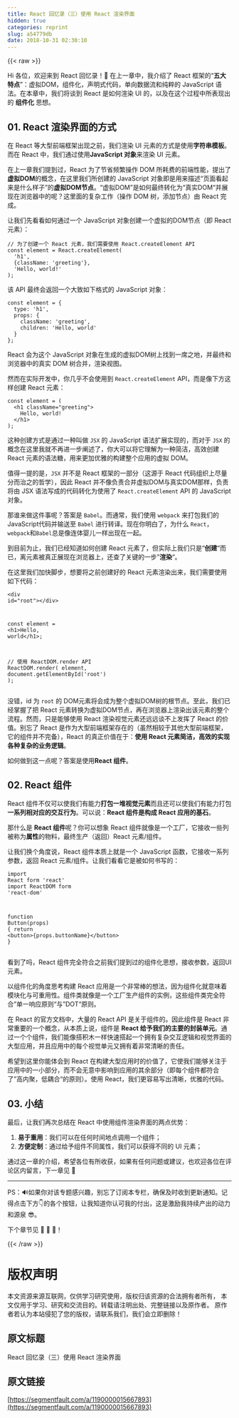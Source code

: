 ```yaml
---
title: React 回忆录（三）使用 React 渲染界面
hidden: true
categories: reprint
slug: a54779db
date: 2018-10-31 02:30:10
---
```


{{< raw >}}
<p>Hi &#x5404;&#x4F4D;&#xFF0C;&#x6B22;&#x8FCE;&#x6765;&#x5230; React &#x56DE;&#x5FC6;&#x5F55;&#xFF01;&#x1F44B; &#x5728;&#x4E0A;&#x4E00;&#x7AE0;&#x4E2D;&#xFF0C;&#x6211;&#x4ECB;&#x7ECD;&#x4E86; React &#x6846;&#x67B6;&#x7684;&#x201C;<strong>&#x4E94;&#x5927;&#x7279;&#x70B9;</strong>&#x201D;&#xFF1A;&#x865A;&#x62DF;DOM&#xFF0C;&#x7EC4;&#x4EF6;&#x5316;&#xFF0C;&#x58F0;&#x660E;&#x5F0F;&#x4EE3;&#x7801;&#xFF0C;&#x5355;&#x5411;&#x6570;&#x636E;&#x6D41;&#x548C;&#x7EAF;&#x7CB9;&#x7684; JavaScript &#x8BED;&#x6CD5;&#x3002;&#x5728;&#x672C;&#x7AE0;&#x4E2D;&#xFF0C;&#x6211;&#x4EEC;&#x5C06;&#x8C08;&#x5230; React &#x662F;&#x5982;&#x4F55;&#x6E32;&#x67D3; UI &#x7684;&#xFF0C;&#x4EE5;&#x53CA;&#x5728;&#x8FD9;&#x4E2A;&#x8FC7;&#x7A0B;&#x4E2D;&#x6240;&#x8868;&#x73B0;&#x51FA;&#x7684; <strong>&#x7EC4;&#x4EF6;&#x5316;</strong> &#x601D;&#x60F3;&#x3002;</p><h2 id="articleHeader0">01. React &#x6E32;&#x67D3;&#x754C;&#x9762;&#x7684;&#x65B9;&#x5F0F;</h2><p>&#x5728; React &#x7B49;&#x5927;&#x578B;&#x524D;&#x7AEF;&#x6846;&#x67B6;&#x51FA;&#x73B0;&#x4E4B;&#x524D;&#xFF0C;&#x6211;&#x4EEC;&#x6E32;&#x67D3; UI &#x5143;&#x7D20;&#x7684;&#x65B9;&#x5F0F;&#x662F;&#x4F7F;&#x7528;<strong>&#x5B57;&#x7B26;&#x4E32;&#x6A21;&#x677F;</strong>&#x3002;&#x800C;&#x5728; React &#x4E2D;&#xFF0C;&#x6211;&#x4EEC;&#x901A;&#x8FC7;&#x4F7F;&#x7528;<strong>JavaScript &#x5BF9;&#x8C61;</strong>&#x6765;&#x6E32;&#x67D3; UI &#x5143;&#x7D20;&#x3002;</p><p>&#x5728;&#x4E0A;&#x4E00;&#x7AE0;&#x6211;&#x4EEC;&#x63D0;&#x5230;&#x8FC7;&#xFF0C;React &#x4E3A;&#x4E86;&#x8282;&#x7701;&#x9891;&#x7E41;&#x64CD;&#x4F5C; DOM &#x6240;&#x8017;&#x8D39;&#x7684;&#x524D;&#x7AEF;&#x6027;&#x80FD;&#xFF0C;&#x63D0;&#x51FA;&#x4E86;<strong>&#x865A;&#x62DF;DOM</strong>&#x7684;&#x6982;&#x5FF5;&#xFF0C;&#x5728;&#x8FD9;&#x91CC;&#x6211;&#x4EEC;&#x6240;&#x521B;&#x5EFA;&#x7684; JavaScript &#x5BF9;&#x8C61;&#x5373;&#x662F;&#x7528;&#x6765;&#x63CF;&#x8FF0;&#x201C;&#x9875;&#x9762;&#x770B;&#x8D77;&#x6765;&#x662F;&#x4EC0;&#x4E48;&#x6837;&#x5B50;&#x201D;&#x7684;<strong>&#x865A;&#x62DF;DOM&#x8282;&#x70B9;</strong>&#x3002;&#x201C;&#x865A;&#x62DF;DOM&#x201D;&#x662F;&#x5982;&#x4F55;&#x6700;&#x7EC8;&#x8F6C;&#x5316;&#x4E3A;&#x201C;&#x771F;&#x5B9E;DOM&#x201C;&#x5E76;&#x5C55;&#x73B0;&#x5728;&#x6D4F;&#x89C8;&#x5668;&#x4E2D;&#x7684;&#x5462;&#xFF1F;&#x8FD9;&#x91CC;&#x9762;&#x7684;&#x590D;&#x6742;&#x5DE5;&#x4F5C;&#xFF08;&#x64CD;&#x4F5C; DOM &#x6811;&#xFF0C;&#x6DFB;&#x52A0;&#x8282;&#x70B9;&#xFF09;&#x7531; React &#x5B8C;&#x6210;&#x3002;</p><p>&#x8BA9;&#x6211;&#x4EEC;&#x5148;&#x770B;&#x770B;&#x5982;&#x4F55;&#x901A;&#x8FC7;&#x4E00;&#x4E2A; JavaScript &#x5BF9;&#x8C61;&#x521B;&#x5EFA;&#x4E00;&#x4E2A;&#x865A;&#x62DF;&#x7684;DOM&#x8282;&#x70B9;&#xFF08;&#x5373; React &#x5143;&#x7D20;&#xFF09;&#xFF1A;</p><div class="widget-codetool" style="display:none"><div class="widget-codetool--inner"><span class="selectCode code-tool" data-toggle="tooltip" data-placement="top" title="" data-original-title="&#x5168;&#x9009;"></span> <span type="button" class="copyCode code-tool" data-toggle="tooltip" data-placement="top" data-clipboard-text="// &#x4E3A;&#x4E86;&#x521B;&#x5EFA;&#x4E00;&#x4E2A; React &#x5143;&#x7D20;&#xFF0C;&#x6211;&#x4EEC;&#x9700;&#x8981;&#x4F7F;&#x7528; React.createElement API
const element = React.createElement(
  &apos;h1&apos;,
  {className: &apos;greeting&apos;},
  &apos;Hello, world!&apos;
);" title="" data-original-title="&#x590D;&#x5236;"></span> <span type="button" class="saveToNote code-tool" data-toggle="tooltip" data-placement="top" title="" data-original-title="&#x653E;&#x8FDB;&#x7B14;&#x8BB0;"></span></div></div><pre class="hljs actionscript"><code><span class="hljs-comment">// &#x4E3A;&#x4E86;&#x521B;&#x5EFA;&#x4E00;&#x4E2A; React &#x5143;&#x7D20;&#xFF0C;&#x6211;&#x4EEC;&#x9700;&#x8981;&#x4F7F;&#x7528; React.createElement API</span>
<span class="hljs-keyword">const</span> element = React.createElement(
  <span class="hljs-string">&apos;h1&apos;</span>,
  {className: <span class="hljs-string">&apos;greeting&apos;</span>},
  <span class="hljs-string">&apos;Hello, world!&apos;</span>
);</code></pre><p>&#x8BE5; API &#x6700;&#x7EC8;&#x4F1A;&#x8FD4;&#x56DE;&#x4E00;&#x4E2A;&#x5927;&#x81F4;&#x5982;&#x4E0B;&#x683C;&#x5F0F;&#x7684; JavaScript &#x5BF9;&#x8C61;&#xFF1A;</p><div class="widget-codetool" style="display:none"><div class="widget-codetool--inner"><span class="selectCode code-tool" data-toggle="tooltip" data-placement="top" title="" data-original-title="&#x5168;&#x9009;"></span> <span type="button" class="copyCode code-tool" data-toggle="tooltip" data-placement="top" data-clipboard-text="const element = {
  type: &apos;h1&apos;,
  props: {
    className: &apos;greeting&apos;,
    children: &apos;Hello, world&apos;
  }
};" title="" data-original-title="&#x590D;&#x5236;"></span> <span type="button" class="saveToNote code-tool" data-toggle="tooltip" data-placement="top" title="" data-original-title="&#x653E;&#x8FDB;&#x7B14;&#x8BB0;"></span></div></div><pre class="hljs xquery"><code>const <span class="hljs-literal">element</span> = {
  type: <span class="hljs-string">&apos;h1&apos;</span>,
  props: {
    className: <span class="hljs-string">&apos;greeting&apos;</span>,
    children: <span class="hljs-string">&apos;Hello, world&apos;</span>
  }
};</code></pre><p>React &#x4F1A;&#x4E3A;&#x8FD9;&#x4E2A; JavaScript &#x5BF9;&#x8C61;&#x5728;&#x751F;&#x6210;&#x7684;&#x865A;&#x62DF;DOM&#x6811;&#x4E0A;&#x627E;&#x5230;&#x4E00;&#x5E2D;&#x4E4B;&#x5730;&#xFF0C;&#x5E76;&#x6700;&#x7EC8;&#x548C;&#x6D4F;&#x89C8;&#x5668;&#x4E2D;&#x7684;&#x771F;&#x5B9E; DOM &#x6811;&#x5408;&#x5E76;&#xFF0C;&#x6E32;&#x67D3;&#x89C6;&#x56FE;&#x3002;</p><p>&#x7136;&#x800C;&#x5728;&#x5B9E;&#x9645;&#x5F00;&#x53D1;&#x4E2D;&#xFF0C;&#x4F60;&#x51E0;&#x4E4E;&#x4E0D;&#x4F1A;&#x4F7F;&#x7528;&#x5230; <code>React.createElement</code> API&#xFF0C;&#x800C;&#x662F;&#x50CF;&#x4E0B;&#x65B9;&#x8FD9;&#x6837;&#x521B;&#x5EFA; React &#x5143;&#x7D20;&#xFF1A;</p><div class="widget-codetool" style="display:none"><div class="widget-codetool--inner"><span class="selectCode code-tool" data-toggle="tooltip" data-placement="top" title="" data-original-title="&#x5168;&#x9009;"></span> <span type="button" class="copyCode code-tool" data-toggle="tooltip" data-placement="top" data-clipboard-text="const element = (
  &lt;h1 className=&quot;greeting&quot;&gt;
    Hello, world!
  &lt;/h1&gt;
);" title="" data-original-title="&#x590D;&#x5236;"></span> <span type="button" class="saveToNote code-tool" data-toggle="tooltip" data-placement="top" title="" data-original-title="&#x653E;&#x8FDB;&#x7B14;&#x8BB0;"></span></div></div><pre class="hljs javascript"><code><span class="hljs-keyword">const</span> element = (
  <span class="xml"><span class="hljs-tag">&lt;<span class="hljs-name">h1</span> <span class="hljs-attr">className</span>=<span class="hljs-string">&quot;greeting&quot;</span>&gt;</span>
    Hello, world!
  <span class="hljs-tag">&lt;/<span class="hljs-name">h1</span>&gt;</span></span>
);</code></pre><p>&#x8FD9;&#x79CD;&#x521B;&#x5EFA;&#x65B9;&#x5F0F;&#x662F;&#x901A;&#x8FC7;&#x4E00;&#x79CD;&#x53EB;&#x505A; <code>JSX</code> &#x7684; JavaScript &#x8BED;&#x6CD5;&#x6269;&#x5C55;&#x5B9E;&#x73B0;&#x7684;&#xFF0C;&#x800C;&#x5BF9;&#x4E8E; <code>JSX</code> &#x7684;&#x6982;&#x5FF5;&#x5728;&#x8FD9;&#x91CC;&#x6211;&#x5C31;&#x4E0D;&#x518D;&#x8FDB;&#x4E00;&#x6B65;&#x9610;&#x8FF0;&#x4E86;&#xFF0C;&#x4F60;&#x5927;&#x53EF;&#x4EE5;&#x5C06;&#x5B83;&#x7406;&#x89E3;&#x4E3A;&#x4E00;&#x79CD;&#x7B80;&#x6D01;&#xFF0C;&#x9AD8;&#x6548;&#x521B;&#x5EFA; React &#x5143;&#x7D20;&#x7684;&#x8BED;&#x6CD5;&#x7CD6;&#xFF0C;&#x7528;&#x6765;&#x66F4;&#x52A0;&#x4F18;&#x96C5;&#x7684;&#x6784;&#x5EFA;&#x6574;&#x4E2A;&#x5E94;&#x7528;&#x7684;&#x865A;&#x62DF; DOM&#x3002;</p><p>&#x503C;&#x5F97;&#x4E00;&#x63D0;&#x7684;&#x662F;&#xFF0C;<code>JSX</code> &#x5E76;&#x4E0D;&#x662F; React &#x6846;&#x67B6;&#x7684;&#x4E00;&#x90E8;&#x5206;&#xFF08;&#x8FD9;&#x6E90;&#x4E8E; React &#x4EE3;&#x7801;&#x7EC4;&#x7EC7;&#x4E0A;&#x5C3D;&#x91CF;&#x5206;&#x800C;&#x6CBB;&#x4E4B;&#x7684;&#x54F2;&#x5B66;&#xFF09;&#xFF0C;&#x56E0;&#x6B64; React &#x5E76;&#x4E0D;&#x50CF;&#x8D1F;&#x8D23;&#x5408;&#x5E76;&#x865A;&#x62DF;DOM&#x4E0E;&#x771F;&#x5B9E;DOM&#x90A3;&#x6837;&#xFF0C;&#x8D1F;&#x8D23;&#x5C06;&#x7531; JSX &#x8BED;&#x6CD5;&#x5199;&#x6210;&#x7684;&#x4EE3;&#x7801;&#x8F6C;&#x5316;&#x4E3A;&#x4F7F;&#x7528;&#x4E86; <code>React.createElement</code> API &#x7684; JavaScript &#x5BF9;&#x8C61;&#x3002;</p><p>&#x90A3;&#x8C01;&#x6765;&#x505A;&#x8FD9;&#x4EF6;&#x4E8B;&#x5462;&#xFF1F;&#x7B54;&#x6848;&#x662F; <code>Babel</code>&#x3002;&#x800C;&#x901A;&#x5E38;&#xFF0C;&#x6211;&#x4EEC;&#x4F7F;&#x7528; <code>webpack</code> &#x6765;&#x6253;&#x5305;&#x6211;&#x4EEC;&#x7684; JavaScript&#x4EE3;&#x7801;&#x5E76;&#x8F93;&#x9001;&#x81F3; <code>Babel</code> &#x8FDB;&#x884C;&#x8F6C;&#x8BD1;&#x3002;&#x73B0;&#x5728;&#x4F60;&#x660E;&#x767D;&#x4E86;&#xFF0C;&#x4E3A;&#x4EC0;&#x4E48; <code>React</code>&#xFF0C;<code>webpack</code>&#x548C;<code>Babel</code>&#x603B;&#x662F;&#x50CF;&#x8FDE;&#x4F53;&#x5A74;&#x513F;&#x4E00;&#x6837;&#x51FA;&#x73B0;&#x5728;&#x4E00;&#x8D77;&#x3002;</p><p>&#x5230;&#x76EE;&#x524D;&#x4E3A;&#x6B62;&#xFF0C;&#x6211;&#x4EEC;&#x5DF2;&#x7ECF;&#x77E5;&#x9053;&#x5982;&#x4F55;&#x521B;&#x5EFA; React &#x5143;&#x7D20;&#x4E86;&#xFF0C;&#x4F46;&#x5B9E;&#x9645;&#x4E0A;&#x6211;&#x4EEC;&#x53EA;&#x662F;&#x201C;<strong>&#x521B;&#x5EFA;</strong>&#x201C;&#x800C;&#x5DF2;&#xFF0C;&#x79BB;&#x5143;&#x7D20;&#x88AB;&#x771F;&#x6B63;&#x5C55;&#x73B0;&#x5728;&#x6D4F;&#x89C8;&#x5668;&#x4E0A;&#xFF0C;&#x8FD8;&#x67E5;&#x4E86;&#x5173;&#x952E;&#x7684;&#x4E00;&#x6B65;&#x201D;<strong>&#x6E32;&#x67D3;</strong>&#x201C;&#x3002;</p><p>&#x5728;&#x8FD9;&#x91CC;&#x6211;&#x4EEC;&#x52A0;&#x5FEB;&#x811A;&#x6B65;&#xFF0C;&#x60F3;&#x8981;&#x5C06;&#x4E4B;&#x524D;&#x521B;&#x5EFA;&#x597D;&#x7684; React &#x5143;&#x7D20;&#x6E32;&#x67D3;&#x51FA;&#x6765;&#xFF0C;&#x6211;&#x4EEC;&#x9700;&#x8981;&#x4F7F;&#x7528;&#x5982;&#x4E0B;&#x4EE3;&#x7801;&#xFF1A;</p><div class="widget-codetool" style="display:none"><div class="widget-codetool--inner"><span class="selectCode code-tool" data-toggle="tooltip" data-placement="top" title="" data-original-title="&#x5168;&#x9009;"></span> <span type="button" class="copyCode code-tool" data-toggle="tooltip" data-placement="top" data-clipboard-text="&lt;div id=&quot;root&quot;&gt;&lt;/div&gt;

const element = &lt;h1&gt;Hello, world&lt;/h1&gt;;

// &#x4F7F;&#x7528; ReactDOM.render API
ReactDOM.render(
  element,
  document.getElementById(&apos;root&apos;)
);" title="" data-original-title="&#x590D;&#x5236;"></span> <span type="button" class="saveToNote code-tool" data-toggle="tooltip" data-placement="top" title="" data-original-title="&#x653E;&#x8FDB;&#x7B14;&#x8BB0;"></span></div></div><pre class="hljs javascript"><code>&lt;div id=<span class="hljs-string">&quot;root&quot;</span>&gt;<span class="xml"><span class="hljs-tag">&lt;/<span class="hljs-name">div</span>&gt;</span></span>

<span class="hljs-keyword">const</span> element = <span class="xml"><span class="hljs-tag">&lt;<span class="hljs-name">h1</span>&gt;</span>Hello, world<span class="hljs-tag">&lt;/<span class="hljs-name">h1</span>&gt;</span></span>;

<span class="hljs-comment">// &#x4F7F;&#x7528; ReactDOM.render API</span>
ReactDOM.render(
  element,
  <span class="hljs-built_in">document</span>.getElementById(<span class="hljs-string">&apos;root&apos;</span>)
);</code></pre><p>&#x6CA1;&#x9519;&#xFF0C;id &#x4E3A; <code>root</code> &#x7684; DOM&#x5143;&#x7D20;&#x5C06;&#x4F1A;&#x6210;&#x4E3A;&#x6574;&#x4E2A;&#x865A;&#x62DF;DOM&#x6811;&#x7684;&#x6839;&#x8282;&#x70B9;&#x3002;&#x81F3;&#x6B64;&#xFF0C;&#x6211;&#x4EEC;&#x5DF2;&#x7ECF;&#x638C;&#x63E1;&#x4E86;&#x628A; React &#x5143;&#x7D20;&#x8F6C;&#x6362;&#x4E3A;&#x865A;&#x62DF;DOM&#x8282;&#x70B9;&#xFF0C;&#x518D;&#x5728;&#x6D4F;&#x89C8;&#x5668;&#x4E0A;&#x6E32;&#x67D3;&#x51FA;&#x8BE5;&#x5143;&#x7D20;&#x7684;&#x6574;&#x4E2A;&#x6D41;&#x7A0B;&#x3002;&#x7136;&#x800C;&#xFF0C;&#x53EA;&#x662F;&#x80FD;&#x591F;&#x4F7F;&#x7528; React &#x6E32;&#x67D3;&#x89C6;&#x89C9;&#x5143;&#x7D20;&#x8FD8;&#x8FDC;&#x8FDC;&#x8C08;&#x4E0D;&#x4E0A;&#x53D1;&#x6325;&#x4E86; React &#x7684;&#x4EF7;&#x503C;&#x3002;&#x522B;&#x5FD8;&#x4E86; React &#x662F;&#x4F5C;&#x4E3A;&#x5927;&#x578B;&#x524D;&#x7AEF;&#x6846;&#x67B6;&#x5B58;&#x5728;&#x7684;&#xFF08;&#x867D;&#x7136;&#x76F8;&#x8F83;&#x4E8E;&#x5176;&#x4ED6;&#x5927;&#x578B;&#x524D;&#x7AEF;&#x6846;&#x67B6;&#xFF0C;&#x5B83;&#x7684;&#x7EC4;&#x4EF6;&#x5E76;&#x4E0D;&#x5B8C;&#x5907;&#xFF09;&#xFF0C;React &#x7684;&#x771F;&#x6B63;&#x4EF7;&#x503C;&#x5728;&#x4E8E;&#xFF1A;<strong>&#x4F7F;&#x7528; React &#x5143;&#x7D20;&#x7B80;&#x6D01;&#xFF0C;&#x9AD8;&#x6548;&#x7684;&#x5B9E;&#x73B0;&#x5404;&#x79CD;&#x590D;&#x6742;&#x7684;&#x4E1A;&#x52A1;&#x903B;&#x8F91;</strong>&#x3002;</p><p>&#x5982;&#x4F55;&#x505A;&#x5230;&#x8FD9;&#x4E00;&#x70B9;&#x5462;&#xFF1F;&#x7B54;&#x6848;&#x662F;&#x4F7F;&#x7528;<strong>React &#x7EC4;&#x4EF6;</strong>&#x3002;</p><h2 id="articleHeader1">02. React &#x7EC4;&#x4EF6;</h2><p>React &#x7EC4;&#x4EF6;&#x4E0D;&#x4EC5;&#x53EF;&#x4EE5;&#x4F7F;&#x6211;&#x4EEC;&#x6709;&#x80FD;&#x529B;<strong>&#x6253;&#x5305;&#x4E00;&#x5806;&#x89C6;&#x89C9;&#x5143;&#x7D20;</strong>&#x800C;&#x4E14;&#x8FD8;&#x53EF;&#x4EE5;&#x4F7F;&#x6211;&#x4EEC;&#x6709;&#x80FD;&#x529B;&#x6253;&#x5305;<strong>&#x4E00;&#x7CFB;&#x5217;&#x76F8;&#x5BF9;&#x5E94;&#x7684;&#x4EA4;&#x4E92;&#x884C;&#x4E3A;</strong>&#x3002;&#x53EF;&#x4EE5;&#x8BF4;&#xFF1A;<strong>React &#x7EC4;&#x4EF6;&#x662F;&#x6784;&#x6210; React &#x5E94;&#x7528;&#x7684;&#x57FA;&#x77F3;</strong>&#x3002;</p><p>&#x90A3;&#x4EC0;&#x4E48;&#x662F; <strong>React &#x7EC4;&#x4EF6;</strong>&#x5462;&#xFF1F;&#x4F60;&#x53EF;&#x4EE5;&#x60F3;&#x8C61; React &#x7EC4;&#x4EF6;&#x5C31;&#x50CF;&#x662F;&#x4E00;&#x4E2A;&#x5DE5;&#x5382;&#xFF0C;&#x5B83;&#x63A5;&#x6536;&#x4E00;&#x4E9B;&#x5217;&#x88AB;&#x79F0;&#x4E3A;<strong>&#x5C5E;&#x6027;</strong>&#x7684;&#x7269;&#x6599;&#xFF0C;&#x6700;&#x7EC8;&#x751F;&#x4EA7;&#xFF08;&#x8FD4;&#x56DE;&#xFF09;React &#x5143;&#x7D20;/&#x7EC4;&#x4EF6;&#x3002;</p><p>&#x8BA9;&#x6211;&#x4EEC;&#x6362;&#x4E2A;&#x89D2;&#x5EA6;&#x8BF4;&#xFF0C;React &#x7EC4;&#x4EF6;&#x672C;&#x8D28;&#x4E0A;&#x5C31;&#x662F;&#x4E00;&#x4E2A; JavaScript &#x51FD;&#x6570;&#xFF0C;&#x5B83;&#x63A5;&#x6536;&#x4E00;&#x7CFB;&#x5217;&#x53C2;&#x6570;&#xFF0C;&#x8FD4;&#x56DE; React &#x5143;&#x7D20;/&#x7EC4;&#x4EF6;&#x3002;&#x8BA9;&#x6211;&#x4EEC;&#x770B;&#x770B;&#x5B83;&#x662F;&#x88AB;&#x5982;&#x4F55;&#x4E66;&#x5199;&#x7684;&#xFF1A;</p><div class="widget-codetool" style="display:none"><div class="widget-codetool--inner"><span class="selectCode code-tool" data-toggle="tooltip" data-placement="top" title="" data-original-title="&#x5168;&#x9009;"></span> <span type="button" class="copyCode code-tool" data-toggle="tooltip" data-placement="top" data-clipboard-text="import React form &apos;react&apos;
import ReactDOM form &apos;react-dom&apos;

function Button(props) {
    return &lt;button&gt;{props.buttonName}&lt;/button&gt;
}" title="" data-original-title="&#x590D;&#x5236;"></span> <span type="button" class="saveToNote code-tool" data-toggle="tooltip" data-placement="top" title="" data-original-title="&#x653E;&#x8FDB;&#x7B14;&#x8BB0;"></span></div></div><pre class="hljs javascript"><code><span class="hljs-keyword">import</span> React form <span class="hljs-string">&apos;react&apos;</span>
<span class="hljs-keyword">import</span> ReactDOM form <span class="hljs-string">&apos;react-dom&apos;</span>

<span class="hljs-function"><span class="hljs-keyword">function</span> <span class="hljs-title">Button</span>(<span class="hljs-params">props</span>) </span>{
    <span class="hljs-keyword">return</span> <span class="xml"><span class="hljs-tag">&lt;<span class="hljs-name">button</span>&gt;</span>{props.buttonName}<span class="hljs-tag">&lt;/<span class="hljs-name">button</span>&gt;</span></span>
}</code></pre><p>&#x770B;&#x5230;&#x4E86;&#x5417;&#xFF0C;React &#x7EC4;&#x4EF6;&#x5B8C;&#x5168;&#x7B26;&#x5408;&#x4E4B;&#x524D;&#x6211;&#x4EEC;&#x63D0;&#x5230;&#x8FC7;&#x7684;&#x7EC4;&#x4EF6;&#x5316;&#x601D;&#x60F3;&#xFF0C;&#x63A5;&#x6536;&#x53C2;&#x6570;&#xFF0C;&#x8FD4;&#x56DE;UI&#x5143;&#x7D20;&#x3002;</p><p>&#x4EE5;&#x7EC4;&#x4EF6;&#x5316;&#x7684;&#x89D2;&#x5EA6;&#x601D;&#x8003;&#x6784;&#x5EFA; React &#x5E94;&#x7528;&#x662F;&#x4E00;&#x4E2A;&#x975E;&#x5E38;&#x68D2;&#x7684;&#x60F3;&#x6CD5;&#xFF0C;&#x56E0;&#x4E3A;&#x7EC4;&#x4EF6;&#x5316;&#x5C31;&#x610F;&#x5473;&#x7740;&#x6A21;&#x5757;&#x5316;&#x4E0E;&#x53EF;&#x91CD;&#x7528;&#x6027;&#x3002;&#x7EC4;&#x4EF6;&#x7C7B;&#x5C31;&#x50CF;&#x662F;&#x4E00;&#x4E2A;&#x5DE5;&#x5382;&#x751F;&#x4EA7;&#x7EC4;&#x4EF6;&#x7684;&#x5B9E;&#x4F8B;&#xFF0C;&#x8FD9;&#x4E9B;&#x7EC4;&#x4EF6;&#x7C7B;&#x5B8C;&#x5168;&#x7B26;&#x5408;&#x201D;&#x5355;&#x4E00;&#x54CD;&#x5E94;&#x539F;&#x5219;&#x201C;&#x4E0E;&#x201D;DOT&#x201C;&#x539F;&#x5219;&#x3002;</p><p>&#x5728; React &#x7684;&#x5B98;&#x65B9;&#x6587;&#x6863;&#x4E2D;&#xFF0C;&#x5927;&#x91CF;&#x7684; React API &#x662F;&#x5173;&#x4E8E;&#x7EC4;&#x4EF6;&#x7684;&#x3002;&#x56E0;&#x6B64;&#x7EC4;&#x4EF6;&#x662F; React &#x975E;&#x5E38;&#x91CD;&#x8981;&#x7684;&#x4E00;&#x4E2A;&#x6982;&#x5FF5;&#xFF0C;&#x4ECE;&#x672C;&#x8D28;&#x4E0A;&#x8BF4;&#xFF0C;&#x7EC4;&#x4EF6;&#x662F; <strong>React &#x7ED9;&#x4E88;&#x6211;&#x4EEC;&#x7684;&#x4E3B;&#x8981;&#x7684;&#x5C01;&#x88C5;&#x5355;&#x5143;</strong>&#x3002;&#x901A;&#x8FC7;&#x4E00;&#x4E2A;&#x4E2A;&#x7EC4;&#x4EF6;&#xFF0C;&#x6211;&#x4EEC;&#x80FD;&#x50CF;&#x642D;&#x79EF;&#x6728;&#x4E00;&#x6837;&#x5FEB;&#x901F;&#x642D;&#x8D77;&#x4E00;&#x4E2A;&#x62E5;&#x6709;&#x590D;&#x6742;&#x4EA4;&#x4E92;&#x903B;&#x8F91;&#x548C;&#x89C6;&#x89C9;&#x754C;&#x9762;&#x7684;&#x5927;&#x578B;&#x5E94;&#x7528;&#xFF0C;&#x5E76;&#x4E14;&#x5E94;&#x7528;&#x4E2D;&#x7684;&#x6BCF;&#x4E2A;&#x89C6;&#x89C9;&#x5355;&#x5143;&#x53C8;&#x62E5;&#x6709;&#x7740;&#x975E;&#x5E38;&#x6E05;&#x6670;&#x7684;&#x8D23;&#x4EFB;&#x3002;</p><p>&#x5E0C;&#x671B;&#x5230;&#x8FD9;&#x91CC;&#x4F60;&#x80FD;&#x4F53;&#x4F1A;&#x5230; React &#x5728;&#x6784;&#x5EFA;&#x5927;&#x578B;&#x5E94;&#x7528;&#x65F6;&#x7684;&#x4EF7;&#x503C;&#x4E86;&#xFF0C;&#x5B83;&#x4F7F;&#x6211;&#x4EEC;&#x80FD;&#x591F;&#x5173;&#x6CE8;&#x4E8E;&#x5E94;&#x7528;&#x4E2D;&#x7684;&#x4E00;&#x5C0F;&#x90E8;&#x5206;&#xFF0C;&#x800C;&#x4E0D;&#x4F1A;&#x65E0;&#x610F;&#x4E2D;&#x5F71;&#x54CD;&#x5230;&#x5E94;&#x7528;&#x7684;&#x5176;&#x4F59;&#x90E8;&#x5206;&#xFF08;&#x5373;&#x6BCF;&#x4E2A;&#x7EC4;&#x4EF6;&#x90FD;&#x7B26;&#x5408;&#x4E86;&#x201D;&#x9AD8;&#x5185;&#x805A;&#xFF0C;&#x4F4E;&#x8026;&#x5408;&#x201C;&#x7684;&#x539F;&#x5219;&#xFF09;&#x3002;&#x4F7F;&#x7528; React&#xFF0C;&#x6211;&#x4EEC;&#x66F4;&#x5BB9;&#x6613;&#x5199;&#x51FA;&#x6E05;&#x6670;&#xFF0C;&#x4F18;&#x96C5;&#x7684;&#x4EE3;&#x7801;&#x3002;</p><h2 id="articleHeader2">03. &#x5C0F;&#x7ED3;</h2><p>&#x6700;&#x540E;&#xFF0C;&#x8BA9;&#x6211;&#x4EEC;&#x518D;&#x6B21;&#x603B;&#x7ED3;&#x5728; React &#x4E2D;&#x4F7F;&#x7528;&#x7EC4;&#x4EF6;&#x6E32;&#x67D3;&#x754C;&#x9762;&#x7684;&#x4E24;&#x70B9;&#x4F18;&#x52BF;&#xFF1A;</p><ol><li><strong>&#x6613;&#x4E8E;&#x91CD;&#x7528;</strong>&#xFF1A;&#x6211;&#x4EEC;&#x53EF;&#x4EE5;&#x5728;&#x4EFB;&#x4F55;&#x65F6;&#x95F4;&#x5730;&#x70B9;&#x8C03;&#x7528;&#x4E00;&#x4E2A;&#x7EC4;&#x4EF6;&#xFF1B;</li><li><strong>&#x65B9;&#x4FBF;&#x5B9A;&#x5236;</strong>&#xFF1A;&#x901A;&#x8FC7;&#x7ED9;&#x4E88;&#x7EC4;&#x4EF6;&#x4E0D;&#x540C;&#x5C5E;&#x6027;&#xFF0C;&#x6211;&#x4EEC;&#x53EF;&#x4EE5;&#x83B7;&#x5F97;&#x4E0D;&#x540C;&#x7684; UI &#x5143;&#x7D20;&#xFF1B;</li></ol><p>&#x901A;&#x8FC7;&#x8FD9;&#x4E00;&#x7AE0;&#x7684;&#x4ECB;&#x7ECD;&#xFF0C;&#x5E0C;&#x671B;&#x5404;&#x4F4D;&#x6709;&#x6240;&#x6536;&#x83B7;&#xFF0C;&#x5982;&#x679C;&#x6709;&#x4EFB;&#x4F55;&#x95EE;&#x9898;&#x6216;&#x5EFA;&#x8BAE;&#xFF0C;&#x4E5F;&#x6B22;&#x8FCE;&#x5404;&#x4F4D;&#x5728;&#x8BC4;&#x8BBA;&#x533A;&#x5185;&#x7559;&#x8A00;&#xFF0C;&#x4E0B;&#x4E00;&#x7AE0;&#x89C1; &#x1F64C;</p><hr><p>PS&#xFF1A;&#x1F50A;&#x5982;&#x679C;&#x4F60;&#x5BF9;&#x8BE5;&#x4E13;&#x9898;&#x611F;&#x5174;&#x8DA3;&#xFF0C;&#x522B;&#x5FD8;&#x4E86;&#x8BA2;&#x9605;&#x672C;&#x4E13;&#x680F;&#xFF0C;&#x786E;&#x4FDD;&#x53CA;&#x65F6;&#x6536;&#x5230;&#x66F4;&#x65B0;&#x901A;&#x77E5;&#x3002;&#x8BB0;&#x5F97;&#x70B9;&#x51FB;&#x4E0B;&#x65B9;&#x1F447;&#x7684;&#x5404;&#x4E2A;&#x6309;&#x94AE;&#xFF0C;&#x8BA9;&#x6211;&#x77E5;&#x9053;&#x4F60;&#x8BA4;&#x53EF;&#x6211;&#x7684;&#x4ED8;&#x51FA;&#xFF0C;&#x8FD9;&#x662F;&#x6FC0;&#x52B1;&#x6211;&#x6301;&#x7EED;&#x4EA7;&#x51FA;&#x7684;&#x52A8;&#x529B;&#x548C;&#x6E90;&#x6CC9; &#x1F60E;&#x3002;</p><p>&#x4E0B;&#x4E2A;&#x7AE0;&#x8282;&#x89C1; &#x1F389; &#x1F64C; &#x1F44B;&#xFF01;</p>
{{< /raw >}}

# 版权声明
本文资源来源互联网，仅供学习研究使用，版权归该资源的合法拥有者所有，
本文仅用于学习、研究和交流目的。转载请注明出处、完整链接以及原作者。
原作者若认为本站侵犯了您的版权，请联系我们，我们会立即删除！

## 原文标题
React 回忆录（三）使用 React 渲染界面

## 原文链接
[https://segmentfault.com/a/1190000015667893](https://segmentfault.com/a/1190000015667893)

